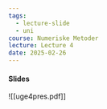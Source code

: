 ```yaml
---
tags:
  - lecture-slide
  - uni
course: Numeriske Metoder
lecture: Lecture 4
date: 2025-02-26
---
```

#### Slides
![[uge4pres.pdf]]
